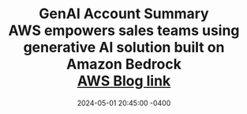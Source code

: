 ---
title: >-
    <strong>GenAI Account Summary</strong> <br>
    AWS empowers sales teams using generative AI solution built on Amazon Bedrock <br>
    <a href="https://aws.amazon.com/blogs/machine-learning/aws-boosts-sales-pipeline-using-generative-ai-solution-built-on-amazon-bedrock/" target="_blank">AWS Blog link <i class="fas fa-angle-double-right"></i></a>
date: 2024-05-01 20:45:00 -0400
---